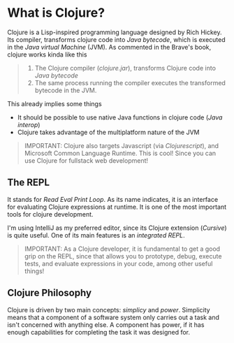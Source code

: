 # What is Clojure?

Clojure is a Lisp-inspired programming language designed by Rich Hickey. Its compiler, transforms
clojure code into _Java bytecode_, which is executed in the _Java virtual Machine_ (JVM). As commented
in the Brave's book, clojure works kinda like this

> 1. The Clojure compiler (_clojure.jar_), transforms Clojure code into _Java bytecode_
> 2. The same process running the compiler executes the transformed bytecode in the JVM.

This already implies some things

* It should be possible to use native Java functions in clojure code (_Java interop_)
* Clojure takes advantage of the multiplatform nature of the JVM

> IMPORTANT: Clojure also targets Javascript (via _Clojurescript_), and Microsoft Common Language Runtime.
> This is cool! Since you can use Clojure for fullstack web development!

## The REPL

It stands for _Read Eval Print Loop_. As its name indicates, it is an interface for evaluating
Clojure expressions at runtime. It is one of the most important tools for clojure development.

I'm using IntelliJ as my preferred editor, since its Clojure extension (_Cursive_) is quite useful. One of
its main features is an _integrated REPL_.

> IMPORTANT: As a Clojure developer, it is fundamental to get a good grip on the REPL, since that
> allows you to prototype, debug, execute tests, and evaluate expressions in your code, among other
> useful things!

## Clojure Philosophy

Clojure is driven by two main concepts: _simplicy_ and _power_. Simplicity means that a component of a
software system only carries out a task and isn't concerned with anything else. A component has power, if
it has enough capabilities for completing the task it was designed for.
